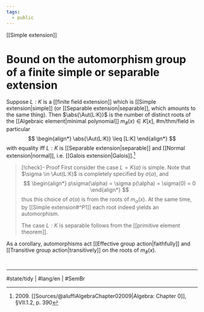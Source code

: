 ```yaml
---
tags:
  - public
---
```

[[Simple extension]]
# Bound on the automorphism group of a finite simple or separable extension

Suppose $L:K$ is a [[finite field extension]] which is [[Simple extension|simple]] (or [[Separable extension|separable]], which amounts to the same thing).
Then $\abs{\Aut(L:K)}$ is the number of distinct roots of the [[Algebraic element|minimal polynomial]] $m_{\vartheta}(x) \in K[x]$, #m/thm/field
in particular
$$
\begin{align*}
\abs{\Aut(L:K)} \leq [L:K]
\end{align*}
$$
with equality iff $L:K$ is [[Separable extension|separable]] and [[Normal extension|normal]], i.e. [[Galois extension|Galois]].[^2009]

> [!check]- Proof
> First consider the case $L=K(\alpha)$ is simple.
> Note that $\sigma \in \Aut(L:K)$ is completely specified by $\sigma(\alpha)$,
> and
> $$
> \begin{align*}
> p\sigma(\alpha) = \sigma p(\alpha) = \sigma(0) = 0
> \end{align*}
> $$
> thus this choice of $\sigma(\alpha)$ is from the roots of $m_{\alpha}(x)$.
> At the same time, by [[Simple extension#^P1]] each root indeed yields an automorphism. 
> 
> The case $L: K$ is separable follows from the [[primitive element theorem]].
> <span class="QED"/>

As a corollary, automorphisms act [[Effective group action|faithfully]] and [[Transitive group action|transitively]] on the roots of $m_{\vartheta}(x)$.

  [^2009]: 2009\. [[Sources/@aluffiAlgebraChapter02009|Algebra: Chapter 0]], §VII.1.2, p. 390

#
---
#state/tidy | #lang/en | #SemBr
